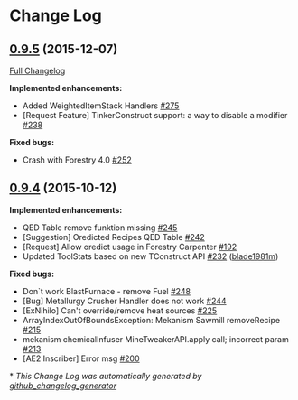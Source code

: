 # Change Log

## [0.9.5](https://github.com/jaredlll08/ModTweaker2/tree/0.9.5) (2015-12-07)
[Full Changelog](https://github.com/jaredlll08/ModTweaker2/compare/0.9.4...0.9.5)

**Implemented enhancements:**

- Added WeightedItemStack Handlers [\#275](https://github.com/jaredlll08/ModTweaker2/issues/275)
- \[Request Feature\] TinkerConstruct support: a way to disable a modifier [\#238](https://github.com/jaredlll08/ModTweaker2/issues/238)

**Fixed bugs:**

- Crash with Forestry 4.0 [\#252](https://github.com/jaredlll08/ModTweaker2/issues/252)

## [0.9.4](https://github.com/jaredlll08/ModTweaker2/tree/0.9.4) (2015-10-12)
**Implemented enhancements:**

- QED Table remove funktion missing [\#245](https://github.com/jaredlll08/ModTweaker2/issues/245)
- \[Suggestion\] Oredicted Recipes QED Table [\#242](https://github.com/jaredlll08/ModTweaker2/issues/242)
- \[Request\] Allow oredict usage in Forestry Carpenter [\#192](https://github.com/jaredlll08/ModTweaker2/issues/192)
- Updated ToolStats based on new TConstruct API [\#232](https://github.com/jaredlll08/ModTweaker2/pull/232) ([blade1981m](https://github.com/blade1981m))

**Fixed bugs:**

- Don`t work BlastFurnace - remove Fuel [\#248](https://github.com/jaredlll08/ModTweaker2/issues/248)
- \[Bug\] Metallurgy Crusher Handler does not work [\#244](https://github.com/jaredlll08/ModTweaker2/issues/244)
- \[ExNihilo\] Can't override/remove heat sources [\#225](https://github.com/jaredlll08/ModTweaker2/issues/225)
- ArrayIndexOutOfBoundsException: Mekanism Sawmill removeRecipe [\#215](https://github.com/jaredlll08/ModTweaker2/issues/215)
- mekanism chemicalInfuser MineTweakerAPI.apply call; incorrect param [\#213](https://github.com/jaredlll08/ModTweaker2/issues/213)
- \[AE2 Inscriber\] Error msg [\#200](https://github.com/jaredlll08/ModTweaker2/issues/200)



\* *This Change Log was automatically generated by [github_changelog_generator](https://github.com/skywinder/Github-Changelog-Generator)*
